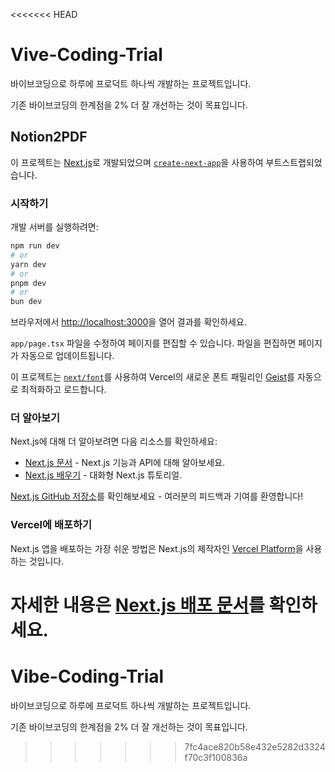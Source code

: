 <<<<<<< HEAD
# Vive-Coding-Trial
바이브코딩으로 하루에 프로덕트 하나씩 개발하는 프로젝트입니다.

기존 바이브코딩의 한계점을 2% 더 잘 개선하는 것이 목표입니다.

## Notion2PDF

이 프로젝트는 [Next.js](https://nextjs.org)로 개발되었으며 [`create-next-app`](https://nextjs.org/docs/app/api-reference/cli/create-next-app)을 사용하여 부트스트랩되었습니다.

### 시작하기

개발 서버를 실행하려면:

```bash
npm run dev
# or
yarn dev
# or
pnpm dev
# or
bun dev
```

브라우저에서 [http://localhost:3000](http://localhost:3000)을 열어 결과를 확인하세요.

`app/page.tsx` 파일을 수정하여 페이지를 편집할 수 있습니다. 파일을 편집하면 페이지가 자동으로 업데이트됩니다.

이 프로젝트는 [`next/font`](https://nextjs.org/docs/app/building-your-application/optimizing/fonts)를 사용하여 Vercel의 새로운 폰트 패밀리인 [Geist](https://vercel.com/font)를 자동으로 최적화하고 로드합니다.

### 더 알아보기

Next.js에 대해 더 알아보려면 다음 리소스를 확인하세요:

- [Next.js 문서](https://nextjs.org/docs) - Next.js 기능과 API에 대해 알아보세요.
- [Next.js 배우기](https://nextjs.org/learn) - 대화형 Next.js 튜토리얼.

[Next.js GitHub 저장소](https://github.com/vercel/next.js)를 확인해보세요 - 여러분의 피드백과 기여를 환영합니다!

### Vercel에 배포하기

Next.js 앱을 배포하는 가장 쉬운 방법은 Next.js의 제작자인 [Vercel Platform](https://vercel.com/new?utm_medium=default-template&filter=next.js&utm_source=create-next-app&utm_campaign=create-next-app-readme)을 사용하는 것입니다.

자세한 내용은 [Next.js 배포 문서](https://nextjs.org/docs/app/building-your-application/deploying)를 확인하세요.
=======
# Vibe-Coding-Trial
바이브코딩으로 하루에 프로덕트 하나씩 개발하는 프로젝트입니다.

기존 바이브코딩의 한계점을 2% 더 잘 개선하는 것이 목표입니다.
>>>>>>> 7fc4ace820b58e432e5282d3324f70c3f100836a
